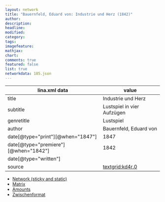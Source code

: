```yaml
---
layout: network
title: "Bauernfeld, Eduard von: Industrie und Herz (1842)"
author:
description:
headline:
modified:
category:
tags:
imagefeature: 
mathjax: 
chart: 
comments: true
featured: false
list: true
networkdata: 185.json
---
```

lina.xml data  | value
------------- | -------------
title|Industrie und Herz
subtitle|Lustspiel in vier Aufzügen
genretitle|Lustspiel
author|Bauernfeld, Eduard von
date[@type="print"][@when="1847"]|1847
date[@type="premiere"][@when="1842"]|1842
date[@type="written"]|
source|[textgrid:kd4r.0](https://textgridlab.org/1.0/tgcrud-public/rest/textgrid:kd4r.0/data)



* [Network (sticky and static)](/network185)
* [Matrix](/matrix185)
* [Amounts](/amounts185)
* [Zwischenformat](/lina185 )
